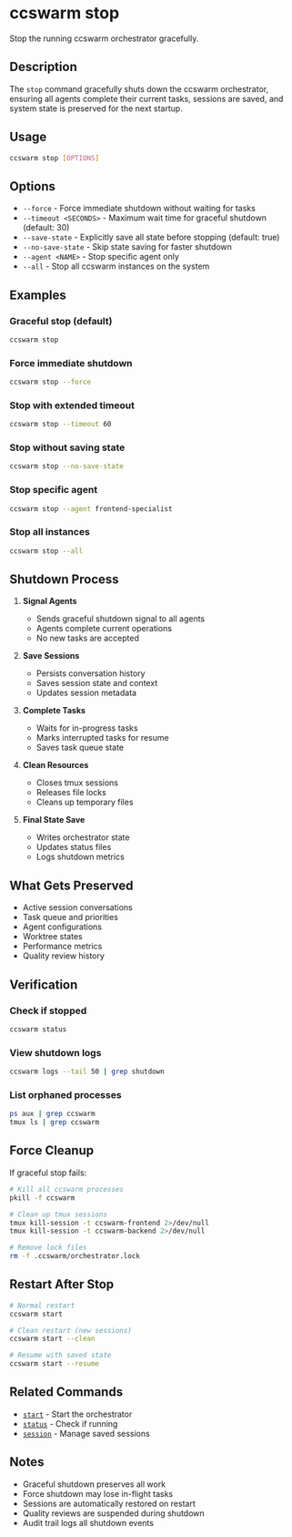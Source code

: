 # ccswarm stop

Stop the running ccswarm orchestrator gracefully.

## Description

The `stop` command gracefully shuts down the ccswarm orchestrator, ensuring all agents complete their current tasks, sessions are saved, and system state is preserved for the next startup.

## Usage

```bash
ccswarm stop [OPTIONS]
```

## Options

- `--force` - Force immediate shutdown without waiting for tasks
- `--timeout <SECONDS>` - Maximum wait time for graceful shutdown (default: 30)
- `--save-state` - Explicitly save all state before stopping (default: true)
- `--no-save-state` - Skip state saving for faster shutdown
- `--agent <NAME>` - Stop specific agent only
- `--all` - Stop all ccswarm instances on the system

## Examples

### Graceful stop (default)
```bash
ccswarm stop
```

### Force immediate shutdown
```bash
ccswarm stop --force
```

### Stop with extended timeout
```bash
ccswarm stop --timeout 60
```

### Stop without saving state
```bash
ccswarm stop --no-save-state
```

### Stop specific agent
```bash
ccswarm stop --agent frontend-specialist
```

### Stop all instances
```bash
ccswarm stop --all
```

## Shutdown Process

1. **Signal Agents**
   - Sends graceful shutdown signal to all agents
   - Agents complete current operations
   - No new tasks are accepted

2. **Save Sessions**
   - Persists conversation history
   - Saves session state and context
   - Updates session metadata

3. **Complete Tasks**
   - Waits for in-progress tasks
   - Marks interrupted tasks for resume
   - Saves task queue state

4. **Clean Resources**
   - Closes tmux sessions
   - Releases file locks
   - Cleans up temporary files

5. **Final State Save**
   - Writes orchestrator state
   - Updates status files
   - Logs shutdown metrics

## What Gets Preserved

- Active session conversations
- Task queue and priorities
- Agent configurations
- Worktree states
- Performance metrics
- Quality review history

## Verification

### Check if stopped
```bash
ccswarm status
```

### View shutdown logs
```bash
ccswarm logs --tail 50 | grep shutdown
```

### List orphaned processes
```bash
ps aux | grep ccswarm
tmux ls | grep ccswarm
```

## Force Cleanup

If graceful stop fails:

```bash
# Kill all ccswarm processes
pkill -f ccswarm

# Clean up tmux sessions
tmux kill-session -t ccswarm-frontend 2>/dev/null
tmux kill-session -t ccswarm-backend 2>/dev/null

# Remove lock files
rm -f .ccswarm/orchestrator.lock
```

## Restart After Stop

```bash
# Normal restart
ccswarm start

# Clean restart (new sessions)
ccswarm start --clean

# Resume with saved state
ccswarm start --resume
```

## Related Commands

- [`start`](start.md) - Start the orchestrator
- [`status`](status.md) - Check if running
- [`session`](session.md) - Manage saved sessions

## Notes

- Graceful shutdown preserves all work
- Force shutdown may lose in-flight tasks
- Sessions are automatically restored on restart
- Quality reviews are suspended during shutdown
- Audit trail logs all shutdown events